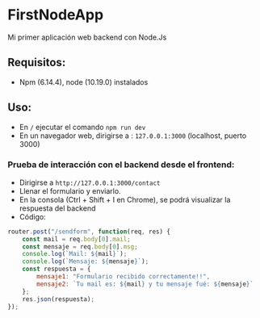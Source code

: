 # FirstNodeApp
Mi primer aplicación web backend con Node.Js

## Requisitos:
- Npm (6.14.4), node (10.19.0) instalados

## Uso:
- En `/` ejecutar el comando `npm run dev`
- En un navegador web, dirigirse a : `127.0.0.1:3000` (localhost, puerto 3000)

### Prueba de interacción con el backend desde el frontend:
- Dirigirse a `http://127.0.0.1:3000/contact`
- Llenar el formulario y enviarlo.
- En la consola (Ctrl + Shift + I en Chrome), se podrá visualizar la respuesta del backend
- Código: 
```javascript
router.post("/sendform", function(req, res) {
    const mail = req.body[0].mail;
    const mensaje = req.body[0].msg;
    console.log(`Mail: ${mail}`);
    console.log(`Mensaje: ${mensaje}`);
    const respuesta = {
        mensaje1: "Formulario recibido correctamente!!",
        mensaje2: `Tu mail es: ${mail} y tu mensaje fué: ${mensaje}`
    };
    res.json(respuesta);
});
```

